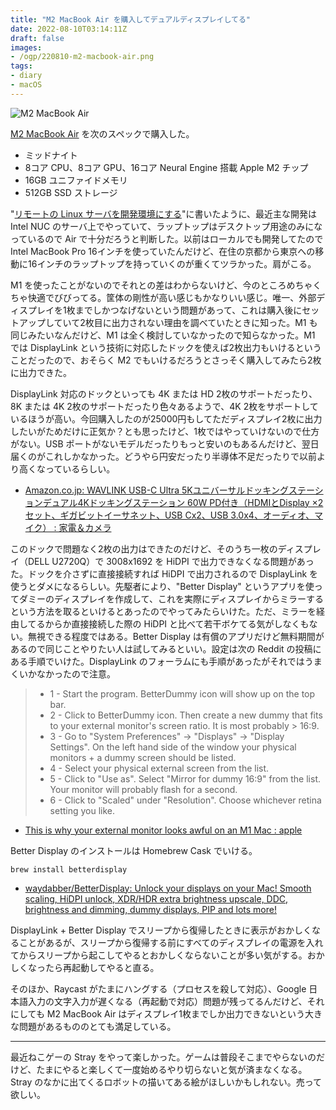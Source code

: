 ```yaml
---
title: "M2 MacBook Air を購入してデュアルディスプレイしてる"
date: 2022-08-10T03:14:11Z
draft: false
images:
- /ogp/220810-m2-macbook-air.png
tags:
- diary
- macOS
---
```


![M2 MacBook Air](https://lh3.googleusercontent.com/pw/AL9nZEUha3xycrPxeH0I6mcohwYfr3bvvicr2MxENnHs0ZSIDvkHZVkT-SBStaWRjEDBjytgYwYnSZR--m2tHF48Shz0_o7LKdxwZWciJy43LK42-l-xHfEdrZszSJTW22tHXOxgCBvE71MJnMD2GzC0fUYGGA=w900)

[M2 MacBook Air](https://www.apple.com/jp/macbook-air-m2/) を次のスペックで購入した。

- ミッドナイト
- 8コア CPU、8コア GPU、16コア Neural Engine 搭載 Apple M2 チップ
- 16GB ユニファイドメモリ
- 512GB SSD ストレージ

"[リモートの Linux サーバを開発環境にする](/210316-using-a-linux-server-as-a-development-environment)"に書いたように、最近主な開発は Intel NUC のサーバ上でやっていて、ラップトップはデスクトップ用途のみになっているので Air で十分だろうと判断した。以前はローカルでも開発してたので Intel MacBook Pro 16インチを使っていたんだけど、在住の京都から東京への移動に16インチのラップトップを持っていくのが重くてツラかった。肩がこる。

M1 を使ったことがないのでそれとの差はわからないけど、今のところめちゃくちゃ快適でびびってる。筐体の剛性が高い感じもかなりいい感じ。唯一、外部ディスプレイを1枚までしかつなげないという問題があって、これは購入後にセットアップしていて2枚目に出力されない理由を調べていたときに知った。M1 も同じみたいなんだけど、M1 は全く検討していなかったので知らなかった。M1 では DisplayLink という技術に対応したドックを使えば2枚出力もいけるということだったので、おそらく M2 でもいけるだろうとさっそく購入してみたら2枚に出力できた。

DisplayLink 対応のドックといっても 4K または HD 2枚のサポートだったり、8K または 4K 2枚のサポートだったり色々あるようで、4K 2枚をサポートしているほうが高い。今回購入したのが25000円もしてただディスプレイ2枚に出力したいがためだけに正気か？とも思ったけど、1枚ではやっていけないので仕方がない。USB ポートがないモデルだったりもっと安いのもあるんだけど、翌日届くのがこれしかなかった。どうやら円安だったり半導体不足だったりで以前より高くなっているらしい。

- [Amazon\.co\.jp: WAVLINK USB\-C Ultra 5Kユニバーサルドッキングステーションデュアル4Kドッキングステーション 60W PD付き（HDMIとDisplay ×2セット、ギガビットイーサネット、USB Cx2、USB 3\.0x4、オーディオ、マイク） : 家電＆カメラ](https://www.amazon.co.jp/gp/product/B083332JMB/)

このドックで問題なく2枚の出力はできたのだけど、そのうち一枚のディスプレイ（DELL U2720Q）で 3008x1692 を HiDPI で出力できなくなる問題があった。ドックを介さずに直接接続すれば HiDPI で出力されるので DisplayLink を使うとダメになるらしい。先駆者により、"Better Display" というアプリを使ってダミーのディスプレイを作成して、これを実際にディスプレイからミラーするという方法を取るといけるとあったのでやってみたらいけた。ただ、ミラーを経由してるからか直接接続した際の HiDPI と比べて若干ボケてる気がしなくもない。無視できる程度ではある。Better Display は有償のアプリだけど無料期間があるので同じことやりたい人は試してみるといい。設定は次の Reddit の投稿にある手順でいけた。DisplayLink のフォーラムにも手順があったがそれではうまくいかなかったので注意。

> - 1 - Start the program. BetterDummy icon will show up on the top bar.
> - 2 - Click to BetterDummy icon. Then create a new dummy that fits to your external monitor's screen ratio. It is most probably > 16:9.
> - 3 - Go to "System Preferences" -> "Displays" -> "Display Settings". On the left hand side of the window your physical monitors + a dummy screen should be listed.
> - 4 - Select your physical external screen from the list.
> - 5 - Click to "Use as". Select "Mirror for dummy 16:9" from the list. Your monitor will probably flash for a second.
> - 6 - Click to "Scaled" under "Resolution". Choose whichever retina setting you like.

- [This is why your external monitor looks awful on an M1 Mac : apple](https://www.reddit.com/r/apple/comments/raaw9e/comment/hni78zq/?utm_source=share&utm_medium=web2x&context=3)

Better Display のインストールは Homebrew Cask でいける。

```
brew install betterdisplay
```

- [waydabber/BetterDisplay: Unlock your displays on your Mac\! Smooth scaling, HiDPI unlock, XDR/HDR extra brightness upscale, DDC, brightness and dimming, dummy displays, PIP and lots more\!](https://github.com/waydabber/BetterDisplay)

DisplayLink + Better Display でスリープから復帰したときに表示がおかしくなることがあるが、スリープから復帰する前にすべてのディスプレイの電源を入れてからスリープから起こしてやるとおかしくならないことが多い気がする。おかしくなったら再起動してやると直る。

そのほか、Raycast がたまにハングする（プロセスを殺して対応）、Google 日本語入力の文字入力が遅くなる（再起動で対応）問題が残ってるんだけど、それにしても M2 MacBook Air はディスプレイ1枚までしか出力できないという大きな問題があるもののとても満足している。

---

最近ねこゲーの Stray をやって楽しかった。ゲームは普段そこまでやらないのだけど、たまにやると楽しくて一度始めるやり切らないと気が済まなくなる。Stray のなかに出てくるロボットの描いてある絵がほしいかもしれない。売って欲しい。
